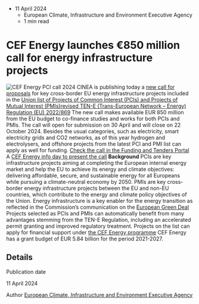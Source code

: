 * 11 April 2024
  * European Climate, Infrastructure and Environment Executive Agency
  * 1 min read


# CEF Energy launches €850 million call for energy infrastructure projects
![CEF Energy PCI call 2024](https://cinea.ec.europa.eu/sites/default/files/styles/oe_theme_medium_no_crop/public/2024-04/CEF-Energy_PCIs-call_2022_0.png?itok=XrhVeElE)
CINEA is publishing today a [new call for proposals](https://ec.europa.eu/info/funding-tenders/opportunities/portal/screen/opportunities/calls-for-proposals?keywords=PCI&status=31094501,31094502&order=DESC&pageNumber=1&pageSize=50&sortBy=relevance) for key cross-border EU energy infrastructure projects included in the [Union list of Projects of Common Interest (PCIs) and Projects of Mutual Interest (PMIs)](https://eur-lex.europa.eu/legal-content/EN/TXT/PDF/?uri=OJ:L_202401041)[revised TEN-E (Trans-European Network – Energy) Regulation (EU) 2022/869](https://eur-lex.europa.eu/legal-content/EN/TXT/?uri=PI_COM%3AC%282023%297930&qid=1704358152782)
The new call makes available EUR 850 million from the EU budget to co-finance studies and works for both PCIs and PMIs. The call will open for submission on 30 April and will close on 22 October 2024.
Besides the usual categories, such as electricity, smart electricity grids and CO2 networks, as of this year hydrogen and electrolysers, and offshore projects from the latest PCI and PMI list can apply as well for funding.
[Check the call in the Funding and Tenders Portal](https://ec.europa.eu/info/funding-tenders/opportunities/portal/screen/opportunities/calls-for-proposals?keywords=PCI&status=31094501,31094502&order=DESC&pageNumber=1&pageSize=50&sortBy=relevance)
A [CEF Energy info day to present the call](https://cinea.ec.europa.eu/news-events/events/cef-energy-virtual-info-day-call-proposals-projects-common-interest-and-projects-mutual-interest-2024-05-14_en)
**Background**
PCIs are key infrastructure projects aiming at completing the European internal energy market and help the EU to achieve its energy and climate objectives: delivering affordable, secure, and sustainable energy for all Europeans while pursuing a climate-neutral economy by 2050. PMIs are key cross-border energy infrastructure projects between the EU and non-EU countries, which contribute to the energy and climate policy objectives of the Union.
Energy infrastructure is a key enabler for the energy transition as reflected in the Commission’s communication on the [European Green Deal](https://ec.europa.eu/info/strategy/priorities-2019-2024/european-green-deal_en)
Projects selected as PCIs and PMIs can automatically benefit from many advantages stemming from the TEN-E Regulation, including an accelerated permit granting and improved regulatory treatment. Projects on the list can apply for financial support under [the CEF Energy programme](https://cinea.ec.europa.eu/programmes/connecting-europe-facility/energy-infrastructure-connecting-europe-facility-0_en)
CEF Energy has a grant budget of EUR 5.84 billion for the period 2021-2027.
## Details 

Publication date
    
11 April 2024 

Author
    [European Climate, Infrastructure and Environment Executive Agency](https://commission.europa.eu/about/departments-and-executive-agencies/european-climate-infrastructure-and-environment-executive-agency_en)